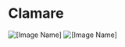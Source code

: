 # Clamare

![[Image Name]](../Images/DSC_0687.JPG "Image Name")
![[Image Name]](../Images/DSC_0688.JPG "Image Name")
